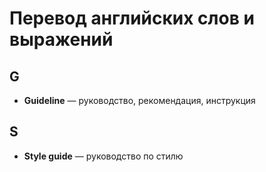 # Перевод английских слов и выражений

## G

* **Guideline** — руководство, рекомендация, инструкция

## S

* **Style guide** — руководство по стилю
